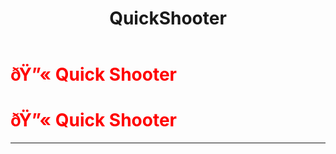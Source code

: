 ﻿---
lang: en-US
title: QuickShooter
prev: Ninja
next: Saboteur
---
# <font color="red">ðŸ”« <b>Quick Shooter</b></font> <Badge text="Killing" type="tip" vertical="middle"/>
# <font color="red">ðŸ”« <b>Quick Shooter</b></font> <Badge text="Killing" type="tip" vertical="middle"/>
---


